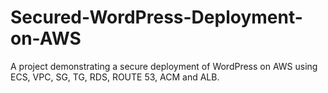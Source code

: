 # Secured-WordPress-Deployment-on-AWS
A project demonstrating a secure deployment of WordPress on AWS using ECS, VPC, SG, TG, RDS, ROUTE 53, ACM and ALB.

